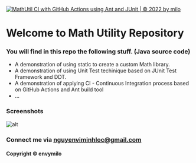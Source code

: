 [![MathUtil CI with GitHub Actions using Ant and JUnit | © 2022 by milo](https://github.com/envymilo/mathutil-ant-se1617/actions/workflows/mathutil-ci-ant.yml/badge.svg)](https://github.com/envymilo/mathutil-ant-se1617/actions/workflows/mathutil-ci-ant.yml)

# Welcome to Math Utility Repository
### You will find in this repo the following stuff. (Java source code)

* A demonstration of using static to create a custom Math library.
* A demonstration of using Unit Test techinique based on JUnit Test Framework and DDT.
* A demonstration of applying CI - Continuous Integration process based on GitHub Actions and Ant build tool
* ...

### Screenshots
![alt](https://github.com/envymilo/mathutil-ant-se1617/blob/main/Screenshots/source-code-with_junit.png)


### Connect me via nguyenviminhloc@gmail.com
#### Copyright &#169; envymilo

